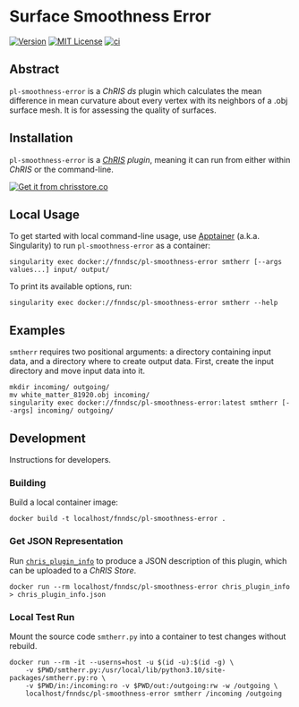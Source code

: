 # Surface Smoothness Error

[![Version](https://img.shields.io/docker/v/fnndsc/pl-smoothness-error?sort=semver)](https://hub.docker.com/r/fnndsc/pl-smoothness-error)
[![MIT License](https://img.shields.io/github/license/fnndsc/pl-smoothness-error)](https://github.com/FNNDSC/pl-smoothness-error/blob/main/LICENSE)
[![ci](https://github.com/FNNDSC/pl-smoothness-error/actions/workflows/ci.yml/badge.svg)](https://github.com/FNNDSC/pl-smoothness-error/actions/workflows/ci.yml)

## Abstract

`pl-smoothness-error` is a _ChRIS_ _ds_ plugin which calculates the mean difference
in mean curvature about every vertex with its neighbors of a .obj surface mesh.
It is for assessing the quality of surfaces.

## Installation

`pl-smoothness-error` is a _[ChRIS](https://chrisproject.org/) plugin_, meaning it can
run from either within _ChRIS_ or the command-line.

[![Get it from chrisstore.co](https://ipfs.babymri.org/ipfs/QmaQM9dUAYFjLVn3PpNTrpbKVavvSTxNLE5BocRCW1UoXG/light.png)](https://chrisstore.co/plugin/pl-smoothness-error)

## Local Usage

To get started with local command-line usage, use [Apptainer](https://apptainer.org/)
(a.k.a. Singularity) to run `pl-smoothness-error` as a container:

```shell
singularity exec docker://fnndsc/pl-smoothness-error smtherr [--args values...] input/ output/
```

To print its available options, run:

```shell
singularity exec docker://fnndsc/pl-smoothness-error smtherr --help
```

## Examples

`smtherr` requires two positional arguments: a directory containing
input data, and a directory where to create output data.
First, create the input directory and move input data into it.

```shell
mkdir incoming/ outgoing/
mv white_matter_81920.obj incoming/
singularity exec docker://fnndsc/pl-smoothness-error:latest smtherr [--args] incoming/ outgoing/
```

## Development

Instructions for developers.

### Building

Build a local container image:

```shell
docker build -t localhost/fnndsc/pl-smoothness-error .
```

### Get JSON Representation

Run [`chris_plugin_info`](https://github.com/FNNDSC/chris_plugin#usage)
to produce a JSON description of this plugin, which can be uploaded to a _ChRIS Store_.

```shell
docker run --rm localhost/fnndsc/pl-smoothness-error chris_plugin_info > chris_plugin_info.json
```

### Local Test Run

Mount the source code `smtherr.py` into a container to test changes without rebuild.

```shell
docker run --rm -it --userns=host -u $(id -u):$(id -g) \
    -v $PWD/smtherr.py:/usr/local/lib/python3.10/site-packages/smtherr.py:ro \
    -v $PWD/in:/incoming:ro -v $PWD/out:/outgoing:rw -w /outgoing \
    localhost/fnndsc/pl-smoothness-error smtherr /incoming /outgoing
```

